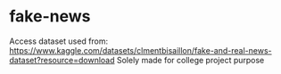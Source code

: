 # fake-news
Access dataset used from: https://www.kaggle.com/datasets/clmentbisaillon/fake-and-real-news-dataset?resource=download
Solely made for college project purpose
